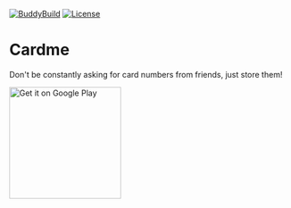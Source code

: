 [![BuddyBuild](https://dashboard.buddybuild.com/api/statusImage?appID=596952a474a5a70001794cd8&branch=master&build=latest)](https://dashboard.buddybuild.com/apps/596952a474a5a70001794cd8/build/latest?branch=master)
[![License](https://img.shields.io/badge/license-Apache--2.0-green.svg)](https://github.com/Popalay/SuperMultipartFactory/blob/master/LICENSE)

# Cardme
Don't be constantly asking for card numbers from friends, just store them!

<a href='https://play.google.com/store/apps/details?id=com.popalay.cardme&pcampaignid=MKT-Other-global-all-co-prtnr-py-PartBadge-Mar2515-1'><img alt='Get it on Google Play' width="200" src='https://play.google.com/intl/en_us/badges/images/generic/en_badge_web_generic.png'/></a>
